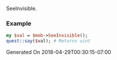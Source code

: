SeeInvisible.
### Example

```perl
my $val = $mob->SeeInvisible();
quest::say($val); # Returns uint
```


Generated On 2018-04-29T00:30:15-07:00